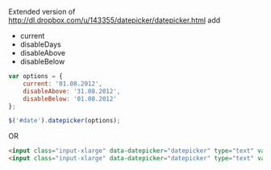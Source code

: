 Extended version of 
http://dl.dropbox.com/u/143355/datepicker/datepicker.html 
add 
- current
- disableDays
- disableAbove
- disableBelow

```javascript
var options = {
    current: '01.08.2012',
    disableAbove: '31.08.2012',
    disableBelow: '01.08.2012'
}; 
```
```javascript
$('#date').datepicker(options);
```

OR
```html
<input class="input-xlarge" data-datepicker="datepicker" type="text" value="" />
<input class="input-xlarge" data-datepicker="datepicker" type="text" value="12.03.2012" />
```
